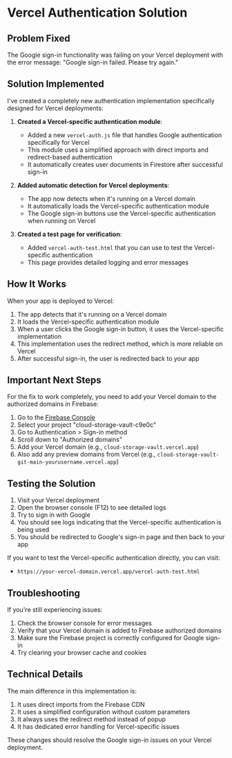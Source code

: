 # Vercel Authentication Solution

## Problem Fixed
The Google sign-in functionality was failing on your Vercel deployment with the error message: "Google sign-in failed. Please try again."

## Solution Implemented
I've created a completely new authentication implementation specifically designed for Vercel deployments:

1. **Created a Vercel-specific authentication module**:
   - Added a new `vercel-auth.js` file that handles Google authentication specifically for Vercel
   - This module uses a simplified approach with direct imports and redirect-based authentication
   - It automatically creates user documents in Firestore after successful sign-in

2. **Added automatic detection for Vercel deployments**:
   - The app now detects when it's running on a Vercel domain
   - It automatically loads the Vercel-specific authentication module
   - The Google sign-in buttons use the Vercel-specific authentication when running on Vercel

3. **Created a test page for verification**:
   - Added `vercel-auth-test.html` that you can use to test the Vercel-specific authentication
   - This page provides detailed logging and error messages

## How It Works
When your app is deployed to Vercel:
1. The app detects that it's running on a Vercel domain
2. It loads the Vercel-specific authentication module
3. When a user clicks the Google sign-in button, it uses the Vercel-specific implementation
4. This implementation uses the redirect method, which is more reliable on Vercel
5. After successful sign-in, the user is redirected back to your app

## Important Next Steps

For the fix to work completely, you need to add your Vercel domain to the authorized domains in Firebase:

1. Go to the [Firebase Console](https://console.firebase.google.com/)
2. Select your project "cloud-storage-vault-c9e0c"
3. Go to Authentication > Sign-in method
4. Scroll down to "Authorized domains"
5. Add your Vercel domain (e.g., `cloud-storage-vault.vercel.app`)
6. Also add any preview domains from Vercel (e.g., `cloud-storage-vault-git-main-yourusername.vercel.app`)

## Testing the Solution

1. Visit your Vercel deployment
2. Open the browser console (F12) to see detailed logs
3. Try to sign in with Google
4. You should see logs indicating that the Vercel-specific authentication is being used
5. You should be redirected to Google's sign-in page and then back to your app

If you want to test the Vercel-specific authentication directly, you can visit:
- `https://your-vercel-domain.vercel.app/vercel-auth-test.html`

## Troubleshooting

If you're still experiencing issues:

1. Check the browser console for error messages
2. Verify that your Vercel domain is added to Firebase authorized domains
3. Make sure the Firebase project is correctly configured for Google sign-in
4. Try clearing your browser cache and cookies

## Technical Details

The main difference in this implementation is:
1. It uses direct imports from the Firebase CDN
2. It uses a simplified configuration without custom parameters
3. It always uses the redirect method instead of popup
4. It has dedicated error handling for Vercel-specific issues

These changes should resolve the Google sign-in issues on your Vercel deployment.
